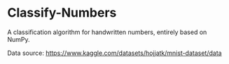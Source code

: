# Classify-Numbers 

A classification algorithm for handwritten numbers, entirely based on NumPy.

Data source: https://www.kaggle.com/datasets/hojjatk/mnist-dataset/data
